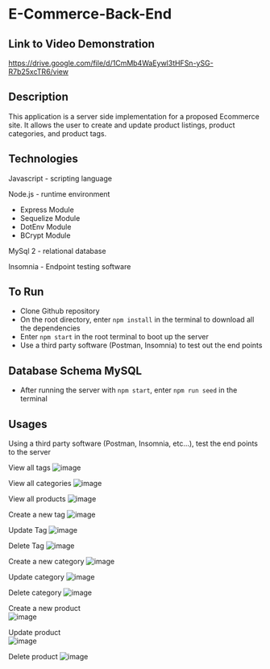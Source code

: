 # E-Commerce-Back-End

## Link to Video Demonstration
https://drive.google.com/file/d/1CmMb4WaEywl3tHFSn-ySG-R7b25xcTR6/view

## Description
This application is a server side implementation for a proposed Ecommerce site. It allows the user to create and update product listings, product categories, and product tags.

## Technologies
Javascript - scripting language </br>

Node.js - runtime environment</br>
- Express Module</br>
- Sequelize Module</br>
- DotEnv Module</br>
- BCrypt Module</br>
    
MySql 2 - relational database</br>
  
Insomnia - Endpoint testing software</br>

## To Run
- Clone Github repository
- On the root directory, enter `npm install` in the terminal to download all the dependencies
- Enter `npm start` in the root terminal to boot up the server
- Use a third party software (Postman, Insomnia) to test out the end points

## Database Schema MySQL
- After running the server with `npm start`, enter `npm run seed` in the terminal

## Usages
Using a third party software (Postman, Insomnia, etc...), test the end points to the server

View all tags
![image](https://user-images.githubusercontent.com/101683611/182706392-35137ab2-130b-41c0-a094-81209db522a7.png)

View all categories
![image](https://user-images.githubusercontent.com/101683611/182706499-1c55c291-c222-4aa5-ab22-a9141329a689.png)

View all products
![image](https://user-images.githubusercontent.com/101683611/182706550-8f3b2f39-ef20-453a-9077-8e63138380e9.png)

Create a new tag
![image](https://user-images.githubusercontent.com/101683611/182706618-8133acd6-ce87-4b69-9e68-5c775f2aa218.png)

Update Tag
![image](https://user-images.githubusercontent.com/101683611/182706672-fbbff148-d553-4bea-85f2-af29fb99707c.png)

Delete Tag
![image](https://user-images.githubusercontent.com/101683611/182706692-749b4c9e-68d2-4dda-88fd-011b6ef0b3e2.png)

Create a new category
![image](https://user-images.githubusercontent.com/101683611/182706771-0d99eeed-b8c3-460f-a4da-c7ea5d13b1da.png)

Update category
![image](https://user-images.githubusercontent.com/101683611/182706812-0f5f8b2c-442b-4c80-b01e-0161741fa497.png)

Delete category
![image](https://user-images.githubusercontent.com/101683611/182706865-2a991f7c-e75c-4803-bf7e-9641b89bbc5a.png)

Create a new product</br>
![image](https://user-images.githubusercontent.com/101683611/182706922-1eabe3ac-de44-40aa-90cf-172c8a3c16ef.png)

Update product</br>
![image](https://user-images.githubusercontent.com/101683611/182707148-e4aef0d1-726f-4bda-8aef-e5517dc531fe.png)

Delete product
![image](https://user-images.githubusercontent.com/101683611/182707169-078aa0fd-f902-4085-a5f6-a80bd3107878.png)





